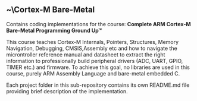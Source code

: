 ## ~\Cortex-M Bare-Metal</br>
Contains coding implementations for the course: **Complete ARM Cortex-M Bare-Metal Programming Ground Up™**

This course teaches Cortex-M Internals, Pointers, Structures, Memory Navigation, Debugging, CMSIS,Assembly etc and how to navigate the microntroller reference manual and datasheet to extract the right information to professionally build peripheral drivers (ADC, UART, GPIO, TIMER etc.) and firmware. To achieve this goal, no libraries are used in this course, purely ARM Assembly Language and bare-metal embedded C.

Each project folder in this sub-repository contains its own README.md file providing brief description of the implementation.
